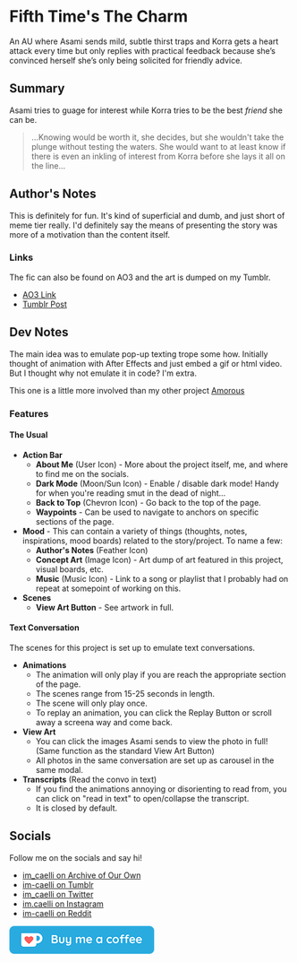 # Fifth Time's The Charm

An AU where Asami sends mild, subtle thirst traps and Korra gets a heart attack every time but only replies with practical feedback because she’s convinced herself she’s only being solicited for friendly advice.


## Summary

Asami tries to guage for interest while Korra tries to be the best *friend* she can be.

> &hellip;Knowing would be worth it, she decides, but she wouldn't take the plunge without testing the waters. She would want to at least know if there is even an inkling of interest from Korra before she lays it all on the line&hellip;


## Author's Notes

This is definitely for fun. It's kind of superficial and dumb, and just short of meme tier really. I'd definitely say the means of presenting the story was more of a motivation than the content itself.

### Links

The fic can also be found on AO3 and the art is dumped on my Tumblr.

- [AO3 Link](https://archiveofourown.org/works/27499624)
- [Tumblr Post](https://im-caelli.tumblr.com/tagged/collection%20thirst%20traps)

## Dev Notes

The main idea was to emulate pop-up texting trope some how. Initially thought of animation with After Effects and just embed a gif or html video. But I thought why not emulate it in code? I'm extra.

This one is a little more involved than my other project [Amorous](https://cael.li/amorous/)

### Features

#### The Usual

- **Action Bar**
  - **About Me** (User Icon) - More about the project itself, me, and where to find me on the socials.
  - **Dark Mode** (Moon/Sun Icon) - Enable / disable dark mode! Handy for when you're reading smut in the dead of night...
  - **Back to Top** (Chevron Icon) - Go back to the top of the page.
  - **Waypoints** - Can be used to navigate to anchors on specific sections of the page.
- **Mood** - This can contain a variety of things (thoughts, notes, inspirations, mood boards) related to the story/project. To name a few:
  - **Author's Notes** (Feather Icon)
  - **Concept Art** (Image Icon) - Art dump of art featured in this project, visual boards, etc.
  - **Music** (Music Icon) - Link to a song or playlist that I probably had on repeat at somepoint of working on this.
- **Scenes**
  - **View Art Button** - See artwork in full.


#### Text Conversation

The scenes for this project is set up to emulate text conversations.

- **Animations**
  - The animation will only play if you are reach the appropriate section of the page.
  - The scenes range from 15-25 seconds in length.
  - The scene will only play once. 
  - To replay an animation,  you can click the Replay Button or scroll away a screena way and come back.
- **View Art**
  - You can click the images Asami sends to view the photo in full! (Same function as the standard View Art Button)
  - All photos in the same conversation are set up as carousel in the same modal.
- **Transcripts** (Read the convo in text)
  - If you find the animations annoying or disorienting to read from, you can click on "read in text" to open/collapse the transcript.
  - It is closed by default.

## Socials

Follow me on the socials and say hi! 

- [im_caelli on Archive of Our Own](https://archiveofourown.org/users/im_caelli/works)
- [im-caelli on Tumblr](https://im-caelli.tumblr.com/)
- [im_caelli on Twitter](https://twitter.com/im_caelli)
- [im.caelli on Instagram](https://www.instagram.com/im.caelli/)
- [im-caelli on Reddit](https://www.reddit.com/user/im-caelli)

[![kofi.com/caelli](img/kofi.png)](https://ko-fi.com/caelli)

